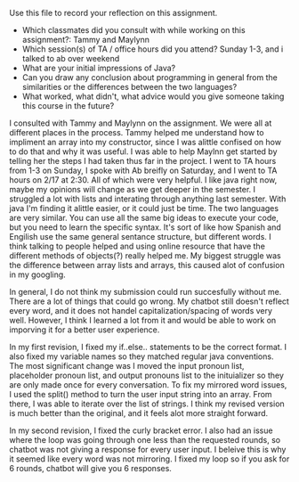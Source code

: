Use this file to record your reflection on this assignment.

- Which classmates did you consult with while working on this assignment?: Tammy and Maylynn
- Which session(s) of TA / office hours did you attend? Sunday 1-3, and i talked to ab over weekend
- What are your initial impressions of Java? 
- Can you draw any conclusion about programming in general from the similarities or the differences between the two languages? 
- What worked, what didn't, what advice would you give someone taking this course in the future?

I consulted with Tammy and Maylynn on the assignment. We were all at different places in the process. Tammy helped me understand how to impliment an array into my constructor, since I was alittle confised on how to do that and why it was useful. I was able to help Maylnn get started by telling her the steps I had taken thus far in the project. I went to TA hours from 1-3 on Sunday, I spoke with Ab breifly on Saturday, and I went to TA hours on 2/17 at 2:30. All of which were very helpful. I like java right now, maybe my opinions will change as we get deeper in the semester. I struggled a lot with lists and interating through anything last semester. With java I'm finding it alittle easier, or it could just be time. The two languages are very similar. You can use all the same big ideas to execute your code, but you need to learn the specific syntax. It's sort of like how Spanish and Engilish use the same general sentance structure, but different words. I think talking to people helped and using online resource that have the different methods of objects(?) really helped me. My biggest struggle was the difference between array lists and arrays, this caused alot of confusion in my googling. 

In general, I do not think my submission could run succesfully without me. There are a lot of things that could go wrong. My chatbot still doesn't reflect every word, and it does not handel capitalization/spacing of words very well. However, I think I learned a lot from it and would be able to work on imporving it for a better user experience.

In my first revision, I fixed my if..else.. statements to be the correct format. I also fixed my variable names so they matched regular java conventions. The most significant change was I moved the input pronoun list, placeholder pronoun list, and output pronouns list to the inituializer so they are only made once for every conversation. To fix my mirrored word issues, I used the split() method to turn the user input string into an array. From there, I was able to iterate over the list of strings. I think my revised version is much better than the original, and it feels alot more straight forward. 

In my second revision, I fixed the curly bracket error. I also had an issue where the loop was going through one less than the requested rounds, so chatbot was not giving a response for every user input. I beleive this is why it seemed like every word was not mirroring. I fixed my loop so if you ask for 6 rounds, chatbot will give you 6 responses. 